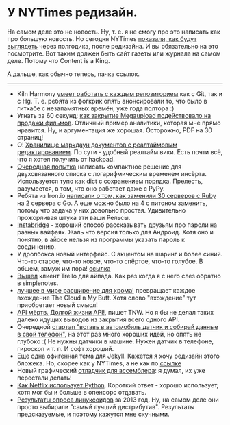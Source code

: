 # У NYTimes редизайн.

На самом деле это не новость. Ну, т. е. я не смогу про это написать как про большую новость. Но сегодня NYTimes [показали, как будут выглядеть](http://www.nytimes.com/marketing/prototype/index.html) через полгодика, после редизайна.
И вы обязательно на это посмотрите. Вот таким должен быть сайт газеты или журнала на самом деле. Потому что Content is a King.

А дальше, как обычно теперь, пачка ссылок.

-----

* Kiln Harmony [умеет работать с каждым репозиторием](http://blog.fogcreek.com/announcing-kiln-harmony-the-future-of-dvcs/) как с Git, так и с  Hg. Т. е. ребята из фогкрик опять анонсировали то, что было в гитхабе с незапамятных времён, уже года полтора :)
* Угнать за 60 секунд: [как закрытие Megaupload подействовало на продажи фильмов](http://papers.ssrn.com/sol3/papers.cfm?abstract_id=2229349). Отличный пример аналитики, которая мне прямо нравится. Ну, и аргументация же хорошая. Осторожно, PDF на 30 страниц!
* О! [Хранилище маркдаун документов с реалтаймовым редактированием](http://www.document.ly/). По сути - удобный реалтайм вики. Есть почти всё, что я хотел получить от hackpad.
* [Очередная попытка](http://pythonsweetness.tumblr.com/post/45227295342/fast-pypy-compatible-ordered-map-in-89-lines-of-python) написать компактное решение для двухсвязанного списка с логарифмическим временем инсёрта. Используется тупо как dict с сохранением порядка. Прелесть, разумеется, в том, что оно работает даже с PyPy.
* Ребята из Iron.io [написали о том, как заменили 30 серверов с Ruby](http://blog.iron.io/2013/03/how-we-went-from-30-servers-to-2-go.html) на 2 сервера с Go. А еще можно было на 4 с питоном заменить, потому что задача у них довольно простая. Удивительно прожорливая штука эти ваши Рельсы.
* [Instabridge](http://www.instabridge.com/) - хороший способ рассказывать друзьям про пароли на разных вайфаях. Жаль что версия только для Андроид. Хотя оно и понятно, в айосе нельзя из программы указать пароль к соединению.
* У дропбокса новый интерфейс. С акцентом на шаринг и более синий. Что-то старое, что-то новое, что-то спёртое, что-то голубое. В общем, замуж им пора! [ссылка](http://techcrunch.com/2013/03/12/dropbox-revamps-its-desktop-clients-with-a-new-menu-and-a-bigger-focus-on-sharing/)
* [Вышел](http://blog.trello.com/trello-for-ipad-is-here/) клиент Trello для айпада. Как раз когда я с него слез обратно в simplenotes.
* [лучшее в мире расширение для хрома!](http://betabeat.com/2013/03/chrome-extension-replaces-every-instance-of-the-cloud-with-the-far-superior-my-butt/) превращает каждое вхождение The Cloud в My Butt. Хотя слово "вхождение" тут приобретает новый смысл!
* [API мёртв. Долгой жизни API!](http://thenextweb.com/dd/2013/03/12/apis-are-dead-long-live-apis/), пишет TNW. Но я бы не делал таких далеко идущих выводов из закрытия всего одного API.
* Очередной [стартап "вставь в автомобиль датчик и собирай данные в свой телефон"](http://www.automatic.com/), на этот раз много хороших идей, но опять не глубоко  :( Не нужны датчики в машине. Нужен датчик в телефоне, гироскоп и т. п. И софт хороший.
* Еще одна офигенная тема для Jekyll. Кажется я хочу редизайн этого бложека. Но, скорее как у NYTimes, а не как по [ссылке](http://bradleyfew.com/blogginekyll/)
* Новый графический [отладчик для ассемблера](https://github.com/zer0fl4g/Nanomite): я думал, их уже перестали делать!
* [Как Netflix использует Python](http://techblog.netflix.com/2013/03/python-at-netflix.html). Короткий ответ - хорошо использует, хотя мог бы и больше в опенсорс отдавать.
* [Результаты опроса линуксоидов](http://constantmayhem.com/ty-stuff/linuxsurvey/2013.html) за 2013 год. Ну, на самом деле они просто выбирали "самый лучший дистрибутив". Результаты предсказуемые, и поэтому кажутся мне скучными.
